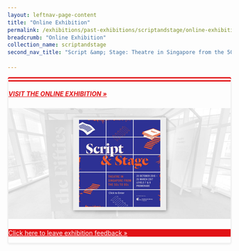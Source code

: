 ```yaml
---
layout: leftnav-page-content
title: "Online Exhibition"
permalink: /exhibitions/past-exhibitions/scriptandstage/online-exhibition/
breadcrumb: "Online Exhibition"
collection_name: scriptandstage
second_nav_title: "Script &amp; Stage: Theatre in Singapore from the 50s to 80s"

---
```


<div class="sgds-container__exh__card padding padding--bottom--lg" style="border-left: 2px solid #efefef; border-right: 2px solid #efefef; border-bottom: 2px solid #efefef; border-top: 10px double #E21216; box-shadow: 0px 2px 3px #efefef; border-radius: 5px; margin-bottom: 15px;">
             <div class="sgds-container__exh__description">
                <div class="row">
                    <div class="col">
                        <h5><a href="http://www.nlb.gov.sg/exhibitions/virtual/scriptandstage/virtualtour/Script%20and%20Stage.html" target="_blank" style="color:#E21216;">VISIT THE ONLINE EXHIBITION &#187;</a></h5>
                        <img src="/images/event-images/script-and-stage/script-and-stage-main-image.jpg" alt="A banner with the title Script and Stage">
                    </div>
                </div>
            </div>
    <div class="sgds-container__exh__feedback">
        <div class="row" style="margin: 20px 0 0 0;">
            <div class="col is-full" style="background-color: #E21216;">
                <p><a href="https://efm.jusfeedback.com/Community/se/705E3ED970FCBA9C" target="_blank" style="color:#fff;">Click here to leave exhibition feedback &#187;</a></p>
            </div>
        </div>
    </div>
</div>


